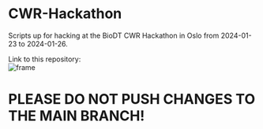 # CWR-Hackathon

Scripts up for hacking at the BioDT CWR Hackathon in Oslo from 2024-01-23 to 2024-01-26.

Link to this repository:  
![frame](https://github.com/uio-mana/CWR-Hackathon/assets/32892717/30742ec4-f407-46ff-8b23-f8fb9ef1610d)



# PLEASE DO NOT PUSH CHANGES TO THE MAIN BRANCH!
